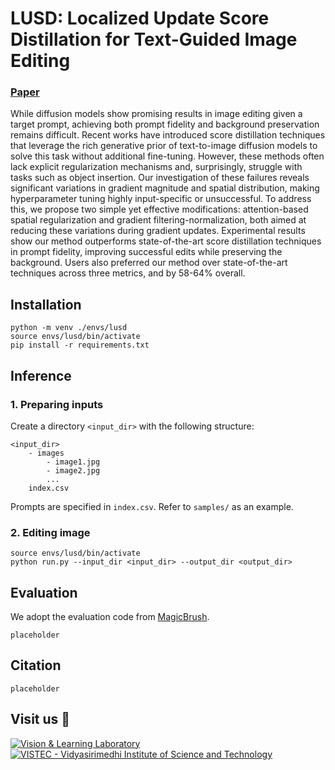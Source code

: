 # LUSD: Localized Update Score Distillation for Text-Guided Image Editing

### [Paper](placeholder)

<!-- ![](https://diffusionlight.github.io/assets/images/thumbnail.jpg) -->

 While diffusion models show promising results in image editing given a target prompt, achieving both prompt fidelity and background preservation remains difficult. Recent works have introduced score distillation techniques that leverage the rich generative prior of text-to-image diffusion models to solve this task without additional fine-tuning. However, these methods often lack explicit regularization mechanisms and, surprisingly, struggle with tasks such as object insertion. Our investigation of these failures reveals significant variations in gradient magnitude and spatial distribution, making hyperparameter tuning highly input-specific or unsuccessful. To address this, we propose two simple yet effective modifications: attention-based spatial regularization and gradient filtering-normalization, both aimed at reducing these variations during gradient updates. Experimental results show our method outperforms state-of-the-art score distillation techniques in prompt fidelity, improving successful edits while preserving the background. Users also preferred our method over state-of-the-art techniques across three metrics, and by 58-64% overall.

## Installation

```shell
python -m venv ./envs/lusd
source envs/lusd/bin/activate
pip install -r requirements.txt
```

## Inference

### 1. Preparing inputs

Create a directory `<input_dir>` with the following structure:
```shell
<input_dir>
    - images
        - image1.jpg
        - image2.jpg
        ...
    index.csv
```
Prompts are specified in `index.csv`. Refer to `samples/` as an example.

### 2. Editing image

```shell
source envs/lusd/bin/activate
python run.py --input_dir <input_dir> --output_dir <output_dir>
```

## Evaluation
We adopt the evaluation code from [MagicBrush](https://github.com/OSU-NLP-Group/MagicBrush/tree/main/evaluation).
```shell
placeholder
```

## Citation

```
placeholder
```

## Visit us 🦉
[![Vision & Learning Laboratory](https://i.imgur.com/hQhkKhG.png)](https://vistec.ist/vision) [![VISTEC - Vidyasirimedhi Institute of Science and Technology](https://i.imgur.com/4wh8HQd.png)](https://vistec.ist/)